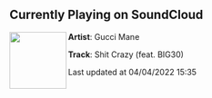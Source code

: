 ## Currently Playing on SoundCloud

[<img align="left" width="100" src="https://i1.sndcdn.com/artworks-VEP2FTj98b9Z-0-t500x500.jpg">](https://soundcloud.com/flameemojimusic/shit-crazy-feat-big30)

**Artist**: Gucci Mane 

**Track**: Shit Crazy (feat. BIG30)

Last updated at 04/04/2022 15:35
